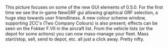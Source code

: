 ---
---

This picture focuses on some of the new GUI elements of 0.5.0. For the first time we see the in-game NewGRF gui allowing graphical GRF selection, a huge step towards user friendliness. A new colour scheme window, supporting 2CC's (Two Company Colours) is also present; effects can be seen on the Fokker F.VII in the aircraft list. From the vehicle lists (or the depot for some actions) you can now mass-manage your fleet. Mass start/stop, sell, send to depot, etc. all just a click away. Pretty nifty.
